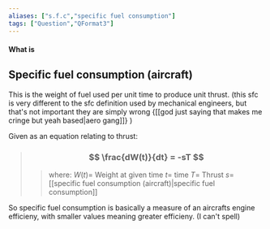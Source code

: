 ```yaml
---
aliases: ["s.f.c","specific fuel consumption"]
tags: ["Question","QFormat3"]
---
```


#### What is
## Specific fuel consumption (aircraft)
This is the weight of fuel used per unit time to produce unit thrust. (this sfc is very different to the sfc definition used by mechanical engineers, but that's not important they are simply wrong {[[god just saying that makes me cringe but yeah based|aero gang]]} )

Given as an equation relating to thrust:

> ### $$ \frac{dW(t)}{dt} = -sT $$ 
>> where:
>> $W(t)=$ Weight at given time
>> $t=$ time
>> $T=$ Thrust
>> $s=$ [[specific fuel consumption (aircraft)|specific fuel consumption]]

So specific fuel consumption is basically a measure of an aircrafts engine efficieny, with smaller values meaning greater efficieny. (I can't spell)